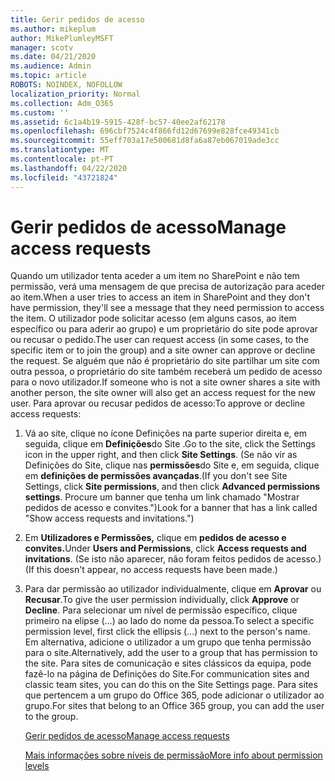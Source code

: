 ```yaml
---
title: Gerir pedidos de acesso
ms.author: mikeplum
author: MikePlumleyMSFT
manager: scotv
ms.date: 04/21/2020
ms.audience: Admin
ms.topic: article
ROBOTS: NOINDEX, NOFOLLOW
localization_priority: Normal
ms.collection: Adm_O365
ms.custom: ''
ms.assetid: 6c1a4b19-5915-428f-bc57-40ee2af62178
ms.openlocfilehash: 696cbf7524c4f866fd12d67699e828fce49341cb
ms.sourcegitcommit: 55eff703a17e500681d8fa6a87eb067019ade3cc
ms.translationtype: MT
ms.contentlocale: pt-PT
ms.lasthandoff: 04/22/2020
ms.locfileid: "43721824"
---
```

# <a name="manage-access-requests"></a><span data-ttu-id="9dc27-102">Gerir pedidos de acesso</span><span class="sxs-lookup"><span data-stu-id="9dc27-102">Manage access requests</span></span>

<span data-ttu-id="9dc27-103">Quando um utilizador tenta aceder a um item no SharePoint e não tem permissão, verá uma mensagem de que precisa de autorização para aceder ao item.</span><span class="sxs-lookup"><span data-stu-id="9dc27-103">When a user tries to access an item in SharePoint and they don't have permission, they'll see a message that they need permission to access the item.</span></span> <span data-ttu-id="9dc27-104">O utilizador pode solicitar acesso (em alguns casos, ao item específico ou para aderir ao grupo) e um proprietário do site pode aprovar ou recusar o pedido.</span><span class="sxs-lookup"><span data-stu-id="9dc27-104">The user can request access (in some cases, to the specific item or to join the group) and a site owner can approve or decline the request.</span></span> <span data-ttu-id="9dc27-105">Se alguém que não é proprietário do site partilhar um site com outra pessoa, o proprietário do site também receberá um pedido de acesso para o novo utilizador.</span><span class="sxs-lookup"><span data-stu-id="9dc27-105">If someone who is not a site owner shares a site with another person, the site owner will also get an access request for the new user.</span></span> <span data-ttu-id="9dc27-106">Para aprovar ou recusar pedidos de acesso:</span><span class="sxs-lookup"><span data-stu-id="9dc27-106">To approve or decline access requests:</span></span>
  
1. <span data-ttu-id="9dc27-107">Vá ao site, clique no ícone Definições na parte superior direita e, em seguida, clique em **Definições**do Site .</span><span class="sxs-lookup"><span data-stu-id="9dc27-107">Go to the site, click the Settings icon in the upper right, and then click **Site Settings**.</span></span> <span data-ttu-id="9dc27-108">(Se não vir as Definições do Site, clique nas **permissões**do Site e, em seguida, clique em **definições de permissões avançadas**.</span><span class="sxs-lookup"><span data-stu-id="9dc27-108">(If you don't see Site Settings, click **Site permissions**, and then click **Advanced permissions settings**.</span></span> <span data-ttu-id="9dc27-109">Procure um banner que tenha um link chamado "Mostrar pedidos de acesso e convites.")</span><span class="sxs-lookup"><span data-stu-id="9dc27-109">Look for a banner that has a link called "Show access requests and invitations.")</span></span>
    
2. <span data-ttu-id="9dc27-110">Em **Utilizadores e Permissões,** clique em **pedidos de acesso e convites.**</span><span class="sxs-lookup"><span data-stu-id="9dc27-110">Under **Users and Permissions**, click **Access requests and invitations**.</span></span> <span data-ttu-id="9dc27-111">(Se isto não aparecer, não foram feitos pedidos de acesso.)</span><span class="sxs-lookup"><span data-stu-id="9dc27-111">(If this doesn't appear, no access requests have been made.)</span></span>
    
3. <span data-ttu-id="9dc27-112">Para dar permissão ao utilizador individualmente, clique em **Aprovar** ou **Recusar**.</span><span class="sxs-lookup"><span data-stu-id="9dc27-112">To give the user permission individually, click **Approve** or **Decline**.</span></span> <span data-ttu-id="9dc27-113">Para selecionar um nível de permissão específico, clique primeiro na elipse (...) ao lado do nome da pessoa.</span><span class="sxs-lookup"><span data-stu-id="9dc27-113">To select a specific permission level, first click the ellipsis (...) next to the person's name.</span></span> <span data-ttu-id="9dc27-114">Em alternativa, adicione o utilizador a um grupo que tenha permissão para o site.</span><span class="sxs-lookup"><span data-stu-id="9dc27-114">Alternatively, add the user to a group that has permission to the site.</span></span> <span data-ttu-id="9dc27-115">Para sites de comunicação e sites clássicos da equipa, pode fazê-lo na página de Definições do Site.</span><span class="sxs-lookup"><span data-stu-id="9dc27-115">For communication sites and classic team sites, you can do this on the Site Settings page.</span></span> <span data-ttu-id="9dc27-116">Para sites que pertencem a um grupo do Office 365, pode adicionar o utilizador ao grupo.</span><span class="sxs-lookup"><span data-stu-id="9dc27-116">For sites that belong to an Office 365 group, you can add the user to the group.</span></span>
    
    [<span data-ttu-id="9dc27-117">Gerir pedidos de acesso</span><span class="sxs-lookup"><span data-stu-id="9dc27-117">Manage access requests </span></span>](https://go.microsoft.com/fwlink/?linkid=2008747)
    
    [<span data-ttu-id="9dc27-118">Mais informações sobre níveis de permissão</span><span class="sxs-lookup"><span data-stu-id="9dc27-118">More info about permission levels</span></span>](https://go.microsoft.com/fwlink/?linkid=867071)
    

